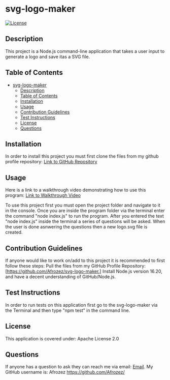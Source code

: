 # svg-logo-maker

[![License](https://img.shields.io/badge/License-Apache_2.0-blue.svg)](https://opensource.org/licenses/Apache-2.0)

## Description

This project is a Node.js command-line application that takes a user input to generate a logo and save itas a SVG file.

## Table of Contents

- [svg-logo-maker](#svg-logo-maker)
  - [Description](#description)
  - [Table of Contents](#table-of-contents)
  - [Installation](#installation)
  - [Usage](#usage)
  - [Contribution Guidelines](#contribution-guidelines)
  - [Test Instructions](#test-instructions)
  - [License](#license)
  - [Questions](#questions)

## Installation

In order to install this project you must first clone the files from my github profile repository: [Link to GitHub Repository](https://github.com/Afrozez/svg-logo-maker)

## Usage

Here is a link to a walkthrough video demonstrating how to use this program: [Link to Walkthrough Video](https://vimeo.com/835587044?share=copy)

To use this project first you must open the project folder and navigate to it in the console. Once you are inside the program folder via the terminal enter the command "node index.js" to run the program. After you entered the text "node index.js" inside the terminal a series of questions will be asked. When the user is done asnwering the questions then a  new logo.svg file is created.

## Contribution Guidelines

If anyone would like to work on/add to this project it is recommended to first follow these steps: Pull the files from my GitHub Profile Repository: [https://github.com/Afrozez/svg-logo-maker.] Install Node.js version 16.20, and have a decent understanding of GitHub/Node.js.

## Test Instructions

In order to run tests on this application first go to the svg-logo-maker via the Terminal and then type "npm test" in the command line.

## License

This application is covered under: Apache License 2.0

## Questions

If anyone has a question to ask they can reach me via email: [Email](mailto:LukeADenHartog@gmail.com).
My GitHub username is: Afrozez <https://github.com/Afrozez/>

